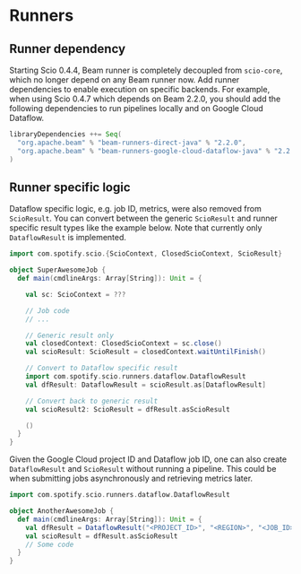 # Runners

## Runner dependency

Starting Scio 0.4.4, Beam runner is completely decoupled from `scio-core`, which no longer depend on any Beam runner now. Add runner dependencies to enable execution on specific backends. For example, when using Scio 0.4.7 which depends on Beam 2.2.0, you should add the following dependencies to run pipelines locally and on Google Cloud Dataflow.

```scala
libraryDependencies ++= Seq(
  "org.apache.beam" % "beam-runners-direct-java" % "2.2.0",
  "org.apache.beam" % "beam-runners-google-cloud-dataflow-java" % "2.2.0"
)
```

## Runner specific logic

Dataflow specific logic, e.g. job ID, metrics, were also removed from `ScioResult`. You can convert between the generic `ScioResult` and runner specific result types like the example below. Note that currently only `DataflowResult` is implemented.

```scala mdoc:silent
import com.spotify.scio.{ScioContext, ClosedScioContext, ScioResult}

object SuperAwesomeJob {
  def main(cmdlineArgs: Array[String]): Unit = {

    val sc: ScioContext = ???

    // Job code
    // ...

    // Generic result only
    val closedContext: ClosedScioContext = sc.close()
    val scioResult: ScioResult = closedContext.waitUntilFinish()

    // Convert to Dataflow specific result
    import com.spotify.scio.runners.dataflow.DataflowResult
    val dfResult: DataflowResult = scioResult.as[DataflowResult]

    // Convert back to generic result
    val scioResult2: ScioResult = dfResult.asScioResult

    ()
  }
}

```

Given the Google Cloud project ID and Dataflow job ID, one can also create `DataflowResult` and `ScioResult` without running a pipeline. This could be when submitting jobs asynchronously and retrieving metrics later.

```scala mdoc:reset
import com.spotify.scio.runners.dataflow.DataflowResult

object AnotherAwesomeJob {
  def main(cmdlineArgs: Array[String]): Unit = {
    val dfResult = DataflowResult("<PROJECT_ID>", "<REGION>", "<JOB_ID>")
    val scioResult = dfResult.asScioResult
    // Some code
  }
}
```
